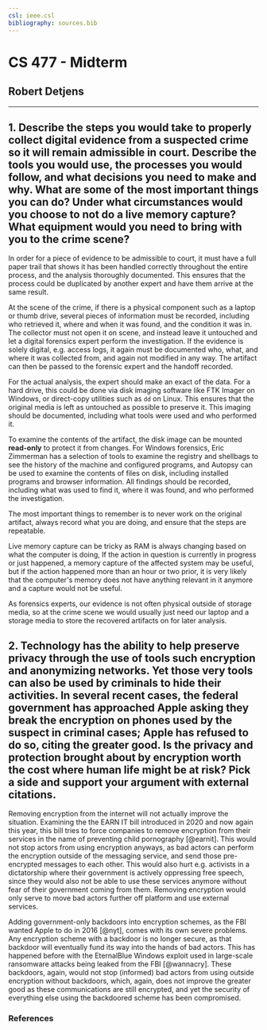 ```yaml
---
csl: ieee.csl
bibliography: sources.bib
---
```


# CS 477 - Midterm

## Robert Detjens

---

## 1. Describe the steps you would take to properly collect digital evidence from a suspected crime so it will remain admissible in court. Describe the tools you would use, the processes you would follow, and what decisions you need to make and why. What are some of the most important things you can do? Under what circumstances would you choose to not do a live memory capture? What equipment would you need to bring with you to the crime scene?

In order for a piece of evidence to be admissible to court, it must have a full paper trail that shows it has been handled correctly throughout the entire process, and the analysis
thoroughly documented. This ensures that the process could be duplicated by another expert and have them arrive at the same result.

At the scene of the crime, if there is a physical component such as a laptop or thumb drive, several pieces of information must be recorded, including who retrieved it, where and when it was found, and the condition it was in. The collector must not open it on scene, and instead leave it untouched and let a digital forensics expert perform the investigation.
If the evidence is solely digital, e.g. access logs, it again must be documented who, what, and where it was collected from, and again not modified in any way. The artifact can then be passed to the forensic expert and the handoff recorded.

For the actual analysis, the expert should make an exact of the data. For a hard drive, this could be done via disk imaging software like FTK Imager on Windows, or direct-copy utilities such as `dd` on Linux. This ensures that the original media is left as untouched as possible to preserve it. This imaging should be documented, including what tools were used and who performed it.

To examine the contents of the artifact, the disk image can be mounted **read-only** to protect it from changes. For Windows forensics, Eric Zimmerman has a selection of tools to examine the registry and shellbags to see the history of the machine and configured programs, and Autopsy can be used to examine the contents of files on disk, including installed programs and browser information. All findings should be recorded, including what was used to find it, where it was found, and who performed the investigation.

The most important things to remember is to never work on the original artifact, always record what you are doing, and ensure that the steps are repeatable.

Live memory capture can be tricky as RAM is always changing based on what the computer is doing, If the action in question is currently in progress or just happened, a memory capture of the affected system may be useful, but if the action happened more than an hour or two prior, it is very likely that the computer's memory does not have anything relevant in it anymore and a capture would not be useful.

As forensics experts, our evidence is not often physical outside of storage media, so at the crime scene we would usually just need our laptop and a storage media to store the recovered artifacts on for later analysis.

## 2. Technology has the ability to help preserve privacy through the use of tools such encryption and anonymizing networks. Yet those very tools can also be used by criminals to hide their activities. In several recent cases, the federal government has approached Apple asking they break the encryption on phones used by the suspect in criminal cases; Apple has refused to do so, citing the greater good. Is the privacy and protection brought about by encryption worth the cost where human life might be at risk? Pick a side and support your argument with external citations.

Removing encryption from the internet will not actually improve the situation. Examining the the EARN IT bill introduced in 2020 and now again this year, this bill tries to force companies to remove encryption from their services in the name of preventing child pornography [@earnit]. This would not stop actors from using encryption anyways, as bad actors can perform the encryption outside of the messaging service, and send those pre-encrypted messages to each other. This would also hurt e.g. activists in a dictatorship where their government is actively oppressing free speech, since they would also not be able to use these services anymore without fear of their government coming from them. Removing encryption would only serve to move bad actors further off platform and use external services.

Adding government-only backdoors into encryption schemes, as the FBI wanted Apple to do in 2016 [@nyt], comes with its own severe problems. Any encryption scheme with a backdoor is no longer secure, as that backdoor will eventually fund its way into the hands of bad actors. This has happened before with the EternalBlue Windows exploit used in large-scale ransomware attacks being leaked from the FBI [@wannacry]. These backdoors, again, would not stop (informed) bad actors from using outside encryption without backdoors, which, again, does not improve the greater good as these communications are still encrypted, and yet the security of everything else using the backdoored scheme has been compromised.


### References
